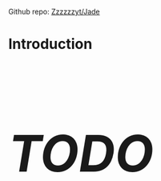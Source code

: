 <!--title: Jade-->
<!--description: <b>Ja</b>va <b>D</b>anmaku <b>E</b>ngine-->

Github repo: [Zzzzzzyt/Jade](https://www.github.com/Zzzzzzyt/Jade)

# Introduction

<i class="fa fa-spin"><h1 style="font-size:100px;">TODO</h1></i>